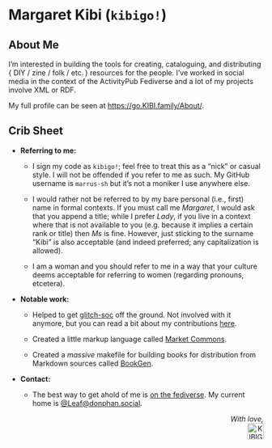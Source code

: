 #  Margaret Kibi (`kibigo!`)  #

##  About Me  ##

I’m interested in building the tools for creating, cataloguing, and distributing { DIY / zine / folk / etc. } resources for the people.
I’ve worked in social media in the context of the ActivityPub Fediverse and a lot of my projects involve XML or RDF.

My full profile can be seen at <https://go.KIBI.family/About/>.

##  Crib Sheet  ##

 +  **Referring to me:**

     +  I sign my code as `kibigo!`; feel free to treat this as a “nick” or casual style.
        I will not be offended if you refer to me as such.
        My GitHub username is `marrus-sh` but it’s not a moniker I use anywhere else.

     +  I would rather not be referred to by my bare personal (i.e., first) name in formal contexts.
        If you must call me <i>Margaret</i>, I would ask that you append a title; while I prefer <i>Lady</i>, if you live in a context where that is not available to you (e.g. because it implies a certain rank or title) then <i>Ms</i> is fine.
        However, just sticking to the surname “Kibi” is also acceptable (and indeed preferred; any capitalization is allowed).

     +  I am a woman and you should refer to me in a way that your culture deems acceptable for referring to women (regarding pronouns, etcetera).

 +  **Notable work:**
 
     +  Helped to get [glitch-soc](https://github.com/glitch-soc/mastodon) off the ground.
        Not involved with it anymore, but you can read a bit about my contributions [here](https://go.kibi.family/Oct/2018/fringe-glitch.xhtml).

     +  Created a little markup language called [Market Commons](https://github.com/marrus-sh/MarketCommons-Racket).

     +  Created a *massive* makefile for building books for distribution from Markdown sources called [BookGen](https://github.com/marrus-sh/BookGen).

 +  **Contact:**
 
     +  The best way to get ahold of me is [on the fediverse](https://joinmastodon.org).
        My current home is [@Leaf@donphan.social](https://donphan.social/@Leaf).

<p align="right"><em>With love,</em><br/><img alt="KIBIGO" height="32" src="https://go.KIBI.family/Images/Logotype/image.svg"/></p>
